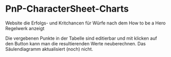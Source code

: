 # PnP-CharacterSheet-Charts
 Website die Erfolgs- und Kritchancen für Würfe nach dem How to be a Hero Regelwerk anzeigt
 
 Die vergebenen Punkte in der Tabelle sind editierbar und mit klicken auf den Button kann man die resultierenden Werte neuberechnen.
 Das Säulendiagramm aktualisiert (noch) nicht.
